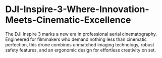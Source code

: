 # DJI-Inspire-3-Where-Innovation-Meets-Cinematic-Excellence
The DJI Inspire 3 marks a new era in professional aerial cinematography. Engineered for filmmakers who demand nothing less than cinematic perfection, this drone combines unmatched imaging technology, robust safety features, and an ergonomic design for effortless creativity on set.
